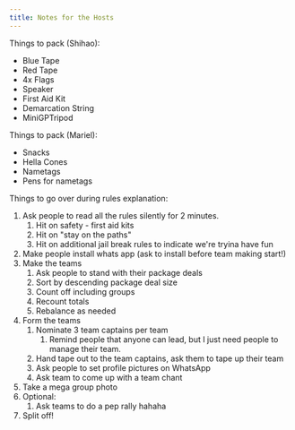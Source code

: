 ```yaml
---
title: Notes for the Hosts
---
```


Things to pack (Shihao):
- Blue Tape
- Red Tape
- 4x Flags
- Speaker
- First Aid Kit
- Demarcation String
- MiniGPTripod

Things to pack (Mariel):
- Snacks
- Hella Cones
- Nametags
- Pens for nametags

Things to go over during rules explanation:
1. Ask people to read all the rules silently for 2 minutes.
   1. Hit on safety - first aid kits
   2. Hit on "stay on the paths"
   3. Hit on additional jail break rules to indicate we're tryina have fun
2. Make people install whats app (ask to install before team making start!)
3. Make the teams
   1. Ask people to stand with their package deals
   2. Sort by descending package deal size
   3. Count off including groups
   4. Recount totals
   5. Rebalance as needed
4. Form the teams
   1. Nominate 3 team captains per team
      1. Remind people that anyone can lead, but I just need people to manage their team.
   2. Hand tape out to the team captains, ask them to tape up their team
   3. Ask people to set profile pictures on WhatsApp
   4. Ask team to come up with a team chant
5. Take a mega group photo
6. Optional:
   1. Ask teams to do a pep rally hahaha
7. Split off!